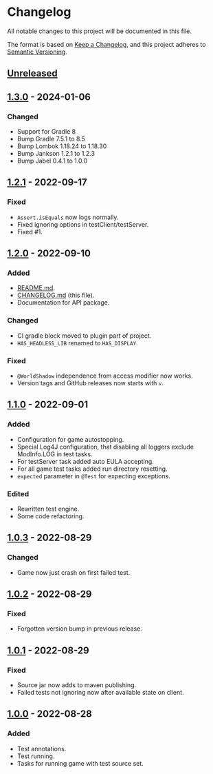 # Changelog

All notable changes to this project will be documented in this file.

The format is based on [Keep a Changelog](https://keepachangelog.com/en/1.0.0/),
and this project adheres to [Semantic Versioning](https://semver.org/spec/v2.0.0.html).

## [Unreleased]

## [1.3.0] - 2024-01-06

### Changed

- Support for Gradle 8
- Bump Gradle 7.5.1 to 8.5
- Bump Lombok 1.18.24 to 1.18.30
- Bump Jankson 1.2.1 to 1.2.3
- Bump Jabel 0.4.1 to 1.0.0

## [1.2.1] - 2022-09-17

### Fixed

- `Assert.isEquals` now logs normally.
- Fixed ignoring options in testClient/testServer.
- Fixed #1.

## [1.2.0] - 2022-09-10

### Added

- [README.md](README.md).
- [CHANGELOG.md](CHANGELOG.md) (this file).
- Documentation for API package.

### Changed

- CI gradle block moved to plugin part of project.
- `HAS_HEADLESS_LIB` renamed to `HAS_DISPLAY`.

### Fixed

- `@WorldShadow` independence from access modifier now works.
- Version tags and GitHub releases now starts with `v`.

## [1.1.0] - 2022-09-01

### Added

- Configuration for game autostopping.
- Special Log4J configuration, that disabling all loggers exclude ModInfo.LOG in test tasks.
- For testServer task added auto EULA accepting.
- For all game test tasks added run directory resetting.
- `expected` parameter in `@Test` for expecting exceptions. 

### Edited

- Rewritten test engine.
- Some code refactoring.

## [1.0.3] - 2022-08-29

### Changed

- Game now just crash on first failed test.

## [1.0.2] - 2022-08-29

### Fixed

- Forgotten version bump in previous release.

## [1.0.1] - 2022-08-29

### Fixed

- Source jar now adds to maven publishing.
- Failed tests not ignoring now after available state on client.

## [1.0.0] - 2022-08-28

### Added

- Test annotations.
- Test running.
- Tasks for running game with test source set.

[unreleased]: https://github.com/MJaroslav/MCInGameTester/compare/v1.3.0...HEAD
[1.3.0]: https://github.com/MJaroslav/MCInGameTester/compare/v1.2.1...v1.3.0
[1.2.1]: https://github.com/MJaroslav/MCInGameTester/compare/v1.2.0...v1.2.1
[1.2.0]: https://github.com/MJaroslav/MCInGameTester/compare/1.1.0...v1.2.0
[1.1.0]: https://github.com/MJaroslav/MCInGameTester/compare/1.0.3...1.1.0
[1.0.3]: https://github.com/MJaroslav/MCInGameTester/compare/1.0.2...1.0.3
[1.0.2]: https://github.com/MJaroslav/MCInGameTester/compare/1.0.1...1.0.2
[1.0.1]: https://github.com/MJaroslav/MCInGameTester/compare/1.0.0...1.0.1
[1.0.0]: https://github.com/MJaroslav/MCInGameTester/releases/tag/1.0.0
